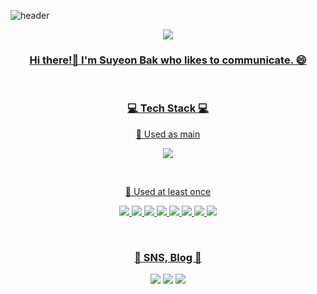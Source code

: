 ![header](https://capsule-render.vercel.app/api?type=soft&color=auto&height=150&section=header&text=SuyeonBak&fontSize=70&animation=twinkling)


<p align="center">
  <a href="https://github.com/Suyeon-B"><img src="https://hits.seeyoufarm.com/api/count/incr/badge.svg?url=https%3A%2F%2Fgithub.com%2FSuyeon-B&count_bg=%23FF8BA7&title_bg=%23555555&icon=github.svg&icon_color=%23E7E7E7&title=hits&edge_flat=false">
</p>
  
<h3 align="center">Hi there!👋 I'm Suyeon Bak who likes to communicate. 😄</h3>

<br>

<h3 align="center">💻 Tech Stack 💻</h3>

<p align="center"> 🌳 Used as main </p>
<p align="center">
  <img src="https://img.shields.io/badge/Python-3766AB?style=flat-square&logo=Python&logoColor=white">
</p>
<br>

<p align="center"> 🌱 Used at least once </p>
<p align="center">
  <img src="https://img.shields.io/badge/Java-007396?style=flat-square&logo=Java&logoColor=white">
  <img src="https://img.shields.io/badge/C-A8B9CC?style=flat-square&logo=C&logoColor=white">
  <img src="https://img.shields.io/badge/Javascript-ffb13b?style=flat-square&logo=javascript&logoColor=white">
  <img src="https://img.shields.io/badge/css-1572B6?style=flat-square&logo=css3&logoColor=white">
  <img src="https://img.shields.io/badge/Mysql-E6B91E?style=flat-square&logo=MySql&logoColor=white">
  <img src="https://img.shields.io/badge/aws-333664?style=flat-square&logo=amazon-aws&logoColor=white">
  <img src="https://img.shields.io/badge/MongoDB-47A248?style=flat-square&logo=MongoDB&logoColor=black">
  <img src="https://img.shields.io/badge/HTML5-E34F26?style=flat-square&logo=이미지 이름&logoColor=black">
</p>

<br>


<h3 align="center"> 💌  SNS, Blog 💌 </h3>

<div align="center" style="text-align:center">
  <a href="https://flicker-alyssum-bb5.notion.site/Just-do-it-9e97fdfb789f4337b7e1b343e85e3ba8)" target="_blank"><img src="https://img.shields.io/badge/Notion-000000?style=flat-square&logo=Notion&logoColor=white"/></a> <a href="https://blog.naver.com/tndus4243" target="_blank"><img src="https://img.shields.io/badge/Blog-03C75A?style=flat-square&logo=Naver&logoColor=white"/></a> <a href="https://www.instagram.com/nosuyeonnolife/" target="_blank"><img src="https://img.shields.io/badge/Instagram-E4405F?style=flat-square&logo=Instagram&logoColor=white"/></a>

</div>
<br>
